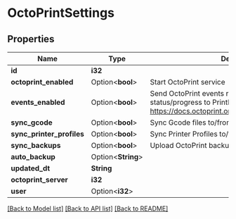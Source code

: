 # OctoPrintSettings

## Properties

Name | Type | Description | Notes
------------ | ------------- | ------------- | -------------
**id** | **i32** |  | [readonly]
**octoprint_enabled** | Option<**bool**> | Start OctoPrint service | [optional]
**events_enabled** | Option<**bool**> | Send OctoPrint events related to print job status/progress to PrintNanny Cloud https://docs.octoprint.org/en/master/events/index.html | [optional]
**sync_gcode** | Option<**bool**> | Sync Gcode files to/from PrintNanny Cloud | [optional]
**sync_printer_profiles** | Option<**bool**> | Sync Printer Profiles to/from PrintNanny Cloud | [optional]
**sync_backups** | Option<**bool**> | Upload OctoPrint backups to PrintNanny Cloud | [optional]
**auto_backup** | Option<**String**> |  | [optional]
**updated_dt** | **String** |  | [readonly]
**octoprint_server** | **i32** |  | 
**user** | Option<**i32**> |  | [readonly]

[[Back to Model list]](../README.md#documentation-for-models) [[Back to API list]](../README.md#documentation-for-api-endpoints) [[Back to README]](../README.md)



